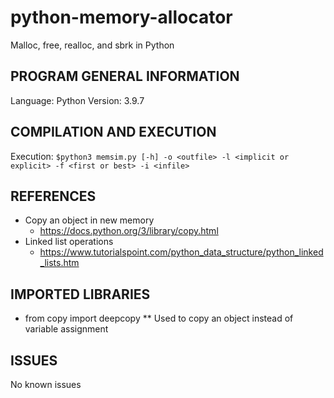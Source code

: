 # python-memory-allocator
Malloc, free, realloc, and sbrk in Python

## PROGRAM GENERAL INFORMATION

Language: Python
Version: 3.9.7

## COMPILATION AND EXECUTION

Execution: ```$python3 memsim.py [-h] -o <outfile> -l <implicit or explicit> -f <first or best> -i <infile>```

## REFERENCES

* Copy an object in new memory
  * https://docs.python.org/3/library/copy.html
* Linked list operations
  * https://www.tutorialspoint.com/python_data_structure/python_linked_lists.htm
  
## IMPORTED LIBRARIES

* from copy import deepcopy
** Used to copy an object instead of variable assignment

## ISSUES

No known issues
